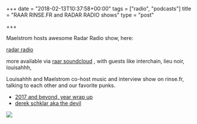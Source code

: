 +++
date = "2018-02-13T10:37:58+00:00"
tags = ["radio", "podcasts"]
title = "RAAR RINSE.FR and RADAR RADIO shows"
type = "post"

+++

Maelstrom hosts awesome Radar Radio show, here:

[radar radio](http://www.radarradio.com/event/maelstrom "radar radio")

more available via [raar soundcloud](https://soundcloud.com/raarraar/ "raar sc") , with guests like interchain, lieu noir, louisahhh, 

Louisahhh and Maelstrom co-host music and interview show on rinse.fr, talking to each other and our favorite punks.  

* [2017 and beyond, year wrap up](https://soundcloud.com/raarraar/raar-on-rinse-france-with-maelstrom-louisahhh-8th-jan-2018 "2017 and beyond, year wrap up")
* [derek schklar aka the devil](https://soundcloud.com/raarraar/raar-on-rinse-with-derek-schklar-interview-11122017 "derek schklar aka the devil")

![](/uploads/2018/02/13/INSTA_RAA080118.gif)